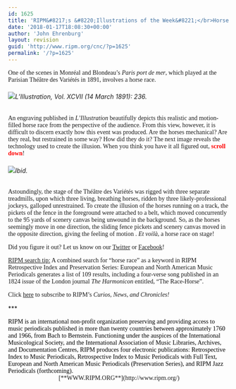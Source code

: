 ```yaml
---
id: 1625
title: 'RIPM&#8217;s &#8220;Illustrations of the Week&#8221;</br>Horse Racing on the Opera Stage</br>How Did They Do It?'
date: '2018-01-17T18:08:30+00:00'
author: 'John Ehrenburg'
layout: revision
guid: 'http://www.ripm.org/cnc/?p=1625'
permalink: '/?p=1625'
---
```


<span style="font-family: 'times new roman', times, serif;">One of the scenes in Monréal and Blondeau’s *Paris port de mer*, which played at the Parisian Théâtre des Variétés in 1891, involves a horse race.</span>

###### ![](http://www.ripm.org/cnc/wp-content/uploads/2018/01/1-horse-race.jpg)*L’Illustration*, Vol. XCVII (14 March 1891): 236.

<span style="font-family: 'times new roman', times, serif;">An engraving published in *L’Illustration* beautifully depicts this realistic and motion-filled horse race from the perspective of the audience. From this view, however, it is difficult to discern exactly how this event was produced. Are the horses mechanical? Are they real, but restrained in some way? How did they do it? The next image reveals the technology used to create the illusion. When you think you have it all figured out, **<span style="color: #ff0000;">scroll down</span>**!</span>

###### ![](http://www.ripm.org/cnc/wp-content/uploads/2018/01/2-horse-racing.jpg)Ibid.

<span style="font-family: 'times new roman', times, serif;">Astoundingly, the stage of the Théâtre des Variétés was rigged with three separate treadmills, upon which three living, breathing horses, ridden by three likely-professional jockeys, galloped unrestrained. To create the illusion of the horses running on a track, the pickets of the fence in the foreground were attached to a belt, which moved concurrently to the 95 yards of scenery canvas being unwound in the background. So, as the horses seemingly move in one direction, the sliding fence pickets and scenery canvas moved in the opposite direction, giving the feeling of motion . *Et voilà*, a horse race on stage!</span>

<span style="font-family: 'times new roman', times, serif;">Did you figure it out? Let us know on our [Twitter](https://twitter.com/RIPMCenter) or [Facebook](https://www.facebook.com/RIPMCenter/)!</span>

<span style="font-family: 'times new roman', times, serif;"><u>RIPM search tip:</u> A combined search for “horse race” as a keyword in RIPM Retrospective Index and Preservation Series: European and North American Music Periodicals generates a list of 109 results, including a four-verse song published in an 1824 issue of the London journal *The Harmonicon* entitled, “The Race-Horse”.</span>

<span style="font-family: 'times new roman', times, serif;">Click [here](http://ripm.org/?page=cncsubscribe) to subscribe to RIPM’s *Curios, News, and Chronicles!* </span>

\*\*\*

<div><span style="color: black; font-family: 'times new roman', times, serif;"><span class="il">RIPM</span> is an international non-profit organization preserving and providing access to music periodicals published in more than twenty countries between approximately 1760 and 1966, from Bach to Bernstein. Functioning under the auspices of the International Musicological Society, and the International Association of Music Libraries, Archives, and Documentation Centres, RIPM produces four electronic publications: Retrospective Index to Music Periodicals, Retrospective Index to Music Periodicals with Full Text, European and North American Music Periodicals (Preservation Series), and RIPM Jazz Periodicals (forthcoming). </span></div><div style="text-align: center;"><span style="font-family: 'times new roman', times, serif;">[**WWW.RIPM.ORG**](http://www.ripm.org/)</span></div>